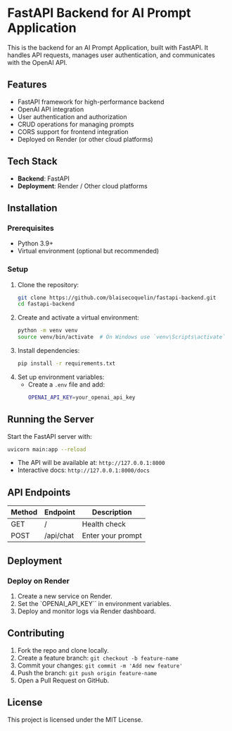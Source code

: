 # FastAPI Backend for AI Prompt Application

This is the backend for an AI Prompt Application, built with FastAPI. It handles API requests, manages user authentication, and communicates with the OpenAI API.

## Features
- FastAPI framework for high-performance backend
- OpenAI API integration
- User authentication and authorization
- CRUD operations for managing prompts
- CORS support for frontend integration
- Deployed on Render (or other cloud platforms)

## Tech Stack
- **Backend**: FastAPI
- **Deployment**: Render / Other cloud platforms

## Installation
### Prerequisites
- Python 3.9+
- Virtual environment (optional but recommended)

### Setup
1. Clone the repository:
   ```sh
   git clone https://github.com/blaisecoquelin/fastapi-backend.git
   cd fastapi-backend
   ```
2. Create and activate a virtual environment:
   ```sh
   python -m venv venv
   source venv/bin/activate  # On Windows use `venv\Scripts\activate`
   ```
3. Install dependencies:
   ```sh
   pip install -r requirements.txt
   ```
4. Set up environment variables:
   - Create a `.env` file and add:
     ```sh
     OPENAI_API_KEY=your_openai_api_key
   
     ```

## Running the Server
Start the FastAPI server with:
```sh
uvicorn main:app --reload
```
- The API will be available at: `http://127.0.0.1:8000`
- Interactive docs: `http://127.0.0.1:8000/docs`

## API Endpoints
| Method | Endpoint        | Description              |
|--------|----------------|---------------------------|
| GET    | /              | Health check              |
| POST   | /api/chat      | Enter your prompt         |


## Deployment
### Deploy on Render
1. Create a new service on Render.
2. Set the  `OPENAI_API_KEY`` in environment variables.
3. Deploy and monitor logs via Render dashboard.

## Contributing
1. Fork the repo and clone locally.
2. Create a feature branch: `git checkout -b feature-name`
3. Commit your changes: `git commit -m 'Add new feature'`
4. Push the branch: `git push origin feature-name`
5. Open a Pull Request on GitHub.

## License
This project is licensed under the MIT License.

